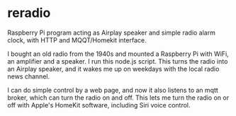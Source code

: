 # reradio
Raspberry Pi program acting as Airplay speaker and simple radio alarm clock, with HTTP and MQQT/Homekit interface.

I bought an old radio from the 1940s and mounted a Raspberry Pi with WiFi, an amplifier and a speaker. I run this node.js script.
This turns the radio into an Airplay speaker, and it wakes me up on weekdays with the local radio news channel.

I can do simple control by a web page, and now it also listens to an mqtt broker, which can turn the radio on and off. This
lets me turn the radio on or off with Apple's HomeKit software, including Siri voice control.
